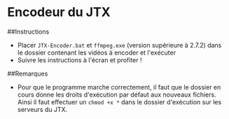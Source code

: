 Encodeur du JTX
===============

##Instructions

* Placer `JTX-Encoder.bat` et `ffmpeg.exe` (version supérieure à 2.7.2) dans le dossier contenant les vidéos à encoder et l'exécuter
* Suivre les instructions à l'écran et profiter !

##Remarques

* Pour que le programme marche correctement, il faut que le dossier en cours donne les droits d'exécution par défaut aux nouveaux fichiers. Ainsi il faut effectuer un `chmod +x *` dans le dossier d'exécution sur les serveurs du JTX.
